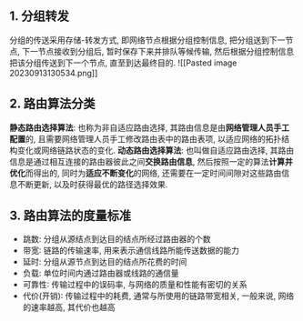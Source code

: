 
## 1. 分组转发

分组的传送采用存储-转发方式,    即网络节点根据分组控制信息,    把分组送到下一节点,    下一节点接收到分组后,    暂时保存下来并排队等候传输,    然后根据分组控制信息把该分组传送到下一个节点,    直至到达最终目的.
![[Pasted image 20230913130534.png]]

## 2. 路由算法分类

**静态路由选择算法**: 
	也称为非自适应路由选择,   其路由信息是由**网络管理人员手工配置**的,   且需要网络管理人员手工修改路由表中的路由表项,   以适应网络的拓扑结构变化或网络链路状态的变化. 
**动态路由选择算法**: 
	也叫做自适应路由选择,   其路由信息是通过相互连接的路由器彼此之间**交换路由信息**,   然后按照一定的算法**计算并优化**而得出的,   同时为**适应不断变化**的网络,   还需要在一定时间间隙对这些路由信息不断更新,   以及时获得最优的路径选择效果. 
 
## 3. 路由算法的度量标准

+ 跳数: 分组从源结点到达目的结点所经过路由器的个数
+ 带宽∶ 链路的传输速率,  用来表示通信线路所能传送数据的能力
+ 延时: 分组从源节点到达目的结点所花费的时间
+ 负载: 单位时间内通过路由器或线路的通信量
+ 可靠性∶ 传输过程中的误码率, 与网络的质量和性能有密切的关系
+ 代价(开销)∶ 传输过程中的耗费, 通常与所使用的链路带宽相关, 一般来说, 网络的速率越高, 其代价也越高

